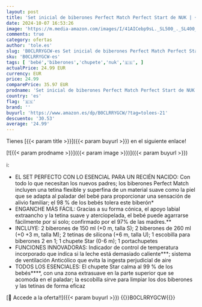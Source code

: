 ```yaml
---
layout: post
title: 'Set inicial de biberones Perfect Match Perfect Start de NUK | +0-6 meses | Se adapta al paladar del bebé | 4 biberones anticólico  chupete  escobilla y más | Sin BPA | Mickey Mouse de Disney | 9 uds'
date: 2024-10-07 16:53:26
image: 'https://m.media-amazon.com/images/I/41AICebp9sL._SL500_._SL400_.jpg'
comments: true
category: ofertas
author: 'tole.es'
slug: 'B0CLRRYGCW-es Set inicial de biberones Perfect Match Perfect Start de...'
sku: 'B0CLRRYGCW-es'
tags: [ 'bebé','biberones','chupete','nuk','🇪🇸', ]
actualPrice: 24.99 EUR
currency: EUR
price: 24.99
comparePrice: 35.97 EUR
prodname: 'Set inicial de biberones Perfect Match Perfect Start de NUK | +0-6 meses | Se adapta al paladar del bebé | 4 biberones anticólico  chupete  escobilla y más | Sin BPA | Mickey Mouse de Disney | 9 uds'
country: 'es'
flag: '🇪🇸'
brand: ''
buyurl: 'https://www.amazon.es/dp/B0CLRRYGCW/?tag=tolees-21'
descuento: '30.53'
average: '24.99'
---
```


Tienes [{{< param title >}}]({{< param buyurl >}}) en el siguiente enlace!

[![{{< param prodname >}}]({{< param image >}})]({{< param buyurl >}})

ℹ️:

- EL SET PERFECTO CON LO ESENCIAL PARA UN RECIÉN NACIDO: Con todo lo que necesitan los nuevos padres; los biberones Perfect Match incluyen una tetina flexible y superfina de un material suave como la piel que se adapta al paladar del bebé para proporcionar una sensación de alivio familiar; el 98 % de los bebés tolera este biberón*
- ENGANCHE MÁS FÁCIL: Gracias a su forma cónica, el apoyo labial extraancho y la tetina suave y aterciopelada, el bebé puede agarrarse fácilmente por sí solo; confirmado por el 97% de las madres.**
- INCLUYE: 2 biberones de 150 ml (+0 m, talla S); 2 biberones de 260 ml (+0 +3 m, talla M); 2 tetinas de silicona (+6 m, talla U); 1 escobilla para biberones 2 en 1; 1 chupete Star (0-6 m); 1 portachupetes
- FUNCIONES INNOVADORAS: Indicador de control de temperatura incorporado que indica si la leche está demasiado caliente***; sistema de ventilación Anticólico que evita la ingesta perjudicial de aire
- TODOS LOS ESENCIALES: El chupete Star calma al 99 % de los bebés****, con una zona extrasuave en la parte superior que se acomoda en el paladar; la escobilla sirve para limpiar los dos biberones y las tetinas de forma eficaz

[🛒 Accede a la oferta!!]({{< param buyurl >}})
{{<world>}}B0CLRRYGCW{{</world>}}
